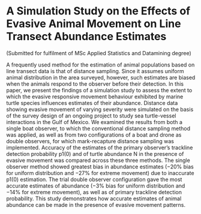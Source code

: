 # A Simulation Study on the Effects of Evasive Animal Movement on Line Transect Abundance Estimates

(Submitted for fulfilment of MSc Applied Statistics and Datamining degree)

A frequently used method for the estimation of animal populations based
on line transect data is that of distance sampling. Since it assumes uniform
animal distribution in the area surveyed, however, such estimates are biased
when the animals respond to the observer before their detection. In this paper, we present the findings of a simulation study to assess the extent to which
the evasive responsive movement behaviour exhibited by marine turtle species
influences estimates of their abundance. Distance data showing evasive movement of varying severity were simulated on the basis of the survey design of
an ongoing project to study sea turtle-vessel interactions in the Gulf of Mexico. We examined the results from both a single boat observer, to which the
conventional distance sampling method was applied, as well as from two configurations of a boat and drone as double observers, for which mark-recapture
distance sampling was implemented. Accuracy of the estimates of the primary observer’s trackline detection probability p1(0) and of turtle abundance
N in the presence of evasive movement was compared across these three methods. The single observer method showed greatest bias in abundance estimates
(−20% bias for uniform distribution and −27% for extreme movement) due to
inaccurate p1(0) estimation. The trial double observer configuration gave the
most accurate estimates of abundance (−3% bias for uniform distribution and
−14% for extreme movement), as well as of primary trackline detection probability. This study demonstrates how accurate estimates of animal abundance
can be made in the presence of evasive movement patterns.
